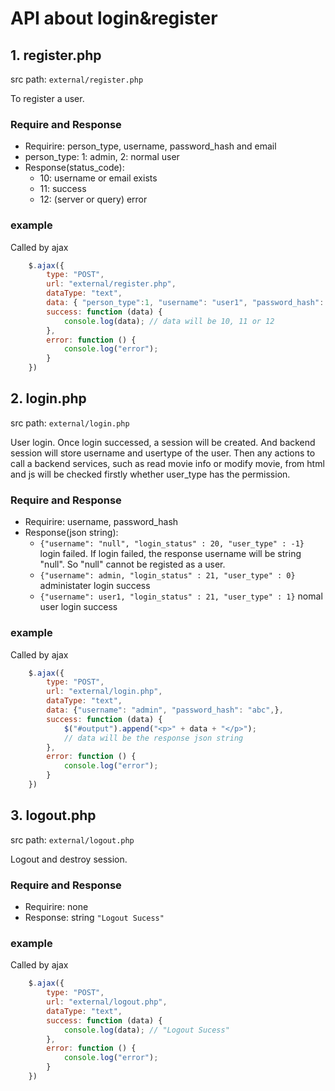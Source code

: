 # API about login&register

## 1. register.php
src path: ```external/register.php```

To register a user. 
### Require and Response
- Requirire: person_type, username, password_hash and email
- person_type:  1: admin, 2: normal user
- Response(status_code):
  - 10: username or email exists
  - 11: success
  - 12: (server or query) error 

### example
Called by ajax

```javascript
    $.ajax({
        type: "POST",
        url: "external/register.php",
        dataType: "text",
        data: { "person_type":1, "username": "user1", "password_hash": "hasaaha", "email": "aaa@aaa.com"},
        success: function (data) {
            console.log(data); // data will be 10, 11 or 12
        },
        error: function () {
            console.log("error");
        }
    })
```

## 2. login.php
src path: ```external/login.php```

User login. Once login successed, a session will be created. And backend session will store username and usertype of the user. Then any actions to call a backend services, such as read movie info or modify movie, from html and js will be checked firstly whether user_type has the permission.  
### Require and Response
- Requirire: username, password_hash
- Response(json string):
  - ```{"username": "null", "login_status" : 20, "user_type" : -1}``` login failed. If login failed, the response username will be string "null". So "null" cannot be registed as a user.
  - ```{"username": admin, "login_status" : 21, "user_type" : 0}```  administater login success
  - ```{"username": user1, "login_status" : 21, "user_type" : 1}``` nomal user login success

### example
Called by ajax

```javascript
    $.ajax({
        type: "POST",
        url: "external/login.php",
        dataType: "text",
        data: {"username": "admin", "password_hash": "abc",},
        success: function (data) {
            $("#output").append("<p>" + data + "</p>");
            // data will be the response json string
        },
        error: function () {
            console.log("error");
        }
    })
```

## 3. logout.php
src path: ```external/logout.php```

Logout and destroy session. 
### Require and Response
- Requirire: none
- Response: string ```"Logout Sucess"```

### example
Called by ajax

```javascript
    $.ajax({
        type: "POST",
        url: "external/logout.php",
        dataType: "text",
        success: function (data) {
            console.log(data); // "Logout Sucess"
        },
        error: function () {
            console.log("error");
        }
    })

